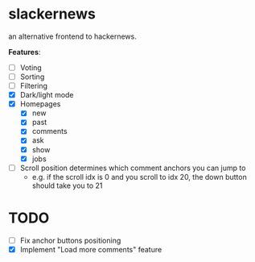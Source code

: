 # slackernews

an alternative frontend to hackernews.

**Features**:

- [ ] Voting
- [ ] Sorting
- [ ] Filtering
- [x] Dark/light mode
- [x] Homepages 
   - [x] new 
   - [x] past 
   - [x] comments 
   - [x] ask 
   - [x] show 
   - [x] jobs
- [ ] Scroll position determines which comment anchors you can jump to
   - e.g. if the scroll idx is 0 and you scroll to idx 20, the down button should take you to 21

# TODO
- [ ] Fix anchor buttons positioning
- [x] Implement "Load more comments" feature
